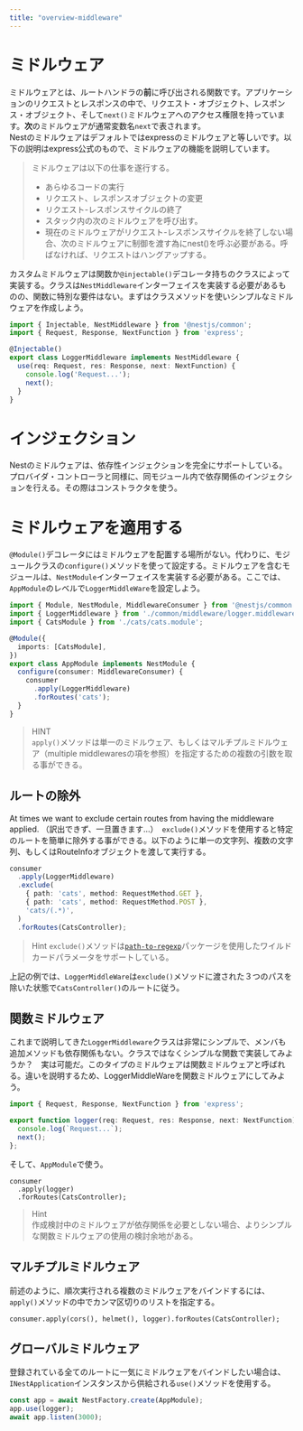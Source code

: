 ```yaml
---
title: "overview-middleware"
---
```



# ミドルウェア
ミドルウェアとは、ルートハンドラの**前**に呼び出される関数です。アプリケーションのリクエストとレスポンスの中で、リクエスト・オブジェクト、レスポンス・オブジェクト、そして`next()`ミドルウェアへのアクセス権限を持っています。**次**のミドルウェアが通常変数名`next`で表されます。  
Nestのミドルウェアはデフォルトではexpressのミドルウェアと等しいです。以下の説明はexpress公式のもので、ミドルウェアの機能を説明しています。

>ミドルウェアは以下の仕事を遂行する。
>- あらゆるコードの実行
>- リクエスト、レスポンスオブジェクトの変更
>- リクエスト-レスポンスサイクルの終了
>- スタック内の次のミドルウェアを呼び出す。
>- 現在のミドルウェアがリクエスト-レスポンスサイクルを終了しない場合、次のミドルウェアに制御を渡す為にnest()を呼ぶ必要がある。呼ばなければ、リクエストはハングアップする。

カスタムミドルウェアは関数か`@injectable()`デコレータ持ちのクラスによって実装する。クラスは`NestMiddleware`インターフェイスを実装する必要があるものの、関数に特別な要件はない。まずはクラスメソッドを使いシンプルなミドルウェアを作成しよう。

```ts :logger.middleware.ts 
import { Injectable, NestMiddleware } from '@nestjs/common';
import { Request, Response, NextFunction } from 'express';

@Injectable()
export class LoggerMiddleware implements NestMiddleware {
  use(req: Request, res: Response, next: NextFunction) {
    console.log('Request...');
    next();
  }
}
```

# インジェクション
Nestのミドルウェアは、依存性インジェクションを完全にサポートしている。プロバイダ・コントローラと同様に、同モジュール内で依存関係のインジェクションを行える。その際はコンストラクタを使う。

# ミドルウェアを適用する
`@Module()`デコレータにはミドルウェアを配置する場所がない。代わりに、モジュールクラスの`configure()`メソッドを使って設定する。ミドルウェアを含むモジュールは、`NestModule`インターフェイスを実装する必要がある。ここでは、`AppModule`のレベルで`LoggerMiddleWare`を設定しよう。

```ts :app.module.ts 
import { Module, NestModule, MiddlewareConsumer } from '@nestjs/common';
import { LoggerMiddleware } from './common/middleware/logger.middleware';
import { CatsModule } from './cats/cats.module';

@Module({
  imports: [CatsModule],
})
export class AppModule implements NestModule {
  configure(consumer: MiddlewareConsumer) {
    consumer
      .apply(LoggerMiddleware)
      .forRoutes('cats');
  }
}
```
>HINT  
>`apply()`メソッドは単一のミドルウェア、もしくはマルチプルミドルウェア（multiple middlewaresの項を参照）を指定するための複数の引数を取る事ができる。

## ルートの除外
At times we want to exclude certain routes from having the middleware applied. （訳出できず、一旦置きます…）　`exclude()`メソッドを使用すると特定のルートを簡単に除外する事ができる。以下のように単一の文字列、複数の文字列、もしくはRouteInfoオブジェクトを渡して実行する。

```ts
consumer
  .apply(LoggerMiddleware)
  .exclude(
    { path: 'cats', method: RequestMethod.GET },
    { path: 'cats', method: RequestMethod.POST },
    'cats/(.*)',
  )
  .forRoutes(CatsController);
```
>Hint
>`exclude()`メソッドは[`path-to-regexp`](https://github.com/pillarjs/path-to-regexp#parameters)パッケージを使用したワイルドカードパラメータをサポートしている。

上記の例では、`LoggerMiddleWare`は`exclude()`メソッドに渡された３つのパスを除いた状態で`CatsController()`のルートに従う。

## 関数ミドルウェア
これまで説明してきた`LoggerMiddleware`クラスは非常にシンプルで、メンバも追加メソッドも依存関係もない。クラスではなくシンプルな関数で実装してみようか？　実は可能だ。このタイプのミドルウェアは関数ミドルウェアと呼ばれる。違いを説明するため、LoggerMiddleWareを関数ミドルウェアにしてみよう。

```ts :logger.middleware.ts 
import { Request, Response, NextFunction } from 'express';

export function logger(req: Request, res: Response, next: NextFunction) {
  console.log(`Request...`);
  next();
};
```

そして、`AppModule`で使う。

```ts: app.module.ts 
consumer
  .apply(logger)
  .forRoutes(CatsController);
```

>Hint  
>作成検討中のミドルウェアが依存関係を必要としない場合、よりシンプルな関数ミドルウェアの使用の検討余地がある。

## マルチプルミドルウェア
前述のように、順次実行される複数のミドルウェアをバインドするには、`apply()`メソッドの中でカンマ区切りのリストを指定する。

```
consumer.apply(cors(), helmet(), logger).forRoutes(CatsController);
```

## グローバルミドルウェア
登録されている全てのルートに一気にミドルウェアをバインドしたい場合は、`INestApplication`インスタンスから供給される`use()`メソッドを使用する。

```ts
const app = await NestFactory.create(AppModule);
app.use(logger);
await app.listen(3000);
```
